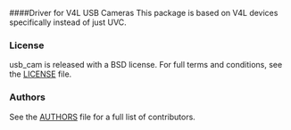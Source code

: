 ####Driver for V4L USB Cameras
This package is based on V4L devices specifically instead of just UVC.

### License
usb_cam is released with a BSD license. For full terms and conditions, see the [LICENSE](LICENSE) file.

### Authors
See the [AUTHORS](AUTHORS.md) file for a full list of contributors.

